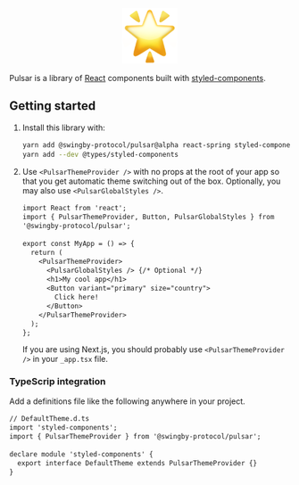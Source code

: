 <p align="center"><img src="https://raw.githubusercontent.com/SwingbyProtocol/pulsar/alpha/docs/logo.png" height="100" alt="Pulsar" /></p>

Pulsar is a library of [React](https://reactjs.org/) components built with
[styled-components](https://www.styled-components.com/).

## Getting started

1. Install this library with:

   ```bash
   yarn add @swingby-protocol/pulsar@alpha react-spring styled-components polished
   yarn add --dev @types/styled-components
   ```

2. Use `<PulsarThemeProvider />` with no props at the root of your app so that you get automatic
   theme switching out of the box. Optionally, you may also use `<PulsarGlobalStyles />`.

   ```tsx
   import React from 'react';
   import { PulsarThemeProvider, Button, PulsarGlobalStyles } from '@swingby-protocol/pulsar';

   export const MyApp = () => {
     return (
       <PulsarThemeProvider>
         <PulsarGlobalStyles /> {/* Optional */}
         <h1>My cool app</h1>
         <Button variant="primary" size="country">
           Click here!
         </Button>
       </PulsarThemeProvider>
     );
   };
   ```

   If you are using Next.js, you should probably use `<PulsarThemeProvider />` in your `_app.tsx`
   file.

### TypeScrip integration

Add a definitions file like the following anywhere in your project.

```tsx
// DefaultTheme.d.ts
import 'styled-components';
import { PulsarThemeProvider } from '@swingby-protocol/pulsar';

declare module 'styled-components' {
  export interface DefaultTheme extends PulsarThemeProvider {}
}
```

